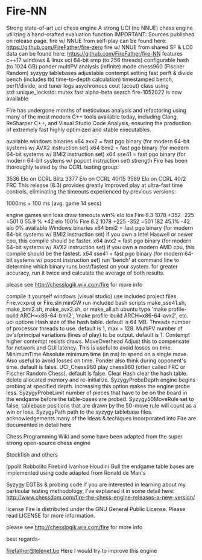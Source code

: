 # Fire-NN
Strong state-of-art uci chess engine
A strong UCI (no NNUE) chess engine utilizing a hand-crafted evaluation function
IMPORTANT: Sources published on release page.
fire w/ NNUE from self-play can be found here: https://github.com/FireFather/fire-zero
fire w/ NNUE from shared SF & LC0 data can be found here: https://github.com/FireFather/fire-NN
features
c++17
windows & linux
uci
64-bit
smp (to 256 threads)
configurable hash (to 1024 GB)
ponder
multiPV
analysis (infinite) mode
chess960 (Fischer Random)
syzygy tablebases
adjustable contempt setting
fast perft & divide
bench (includes ttd time-to-depth calculation)
timestamped bench, perft/divide, and tuner logs
asychronous cout (acout) class using std::unique_lockstd::mutex
fast alpha-beta search
fire-1052022 is now available

Fire has undergone months of meticulous analysis and refactoring using many of the most modern C++ tools available today, including Clang, ReSharper C++, and Visual Studio Code Analysis, ensuring the production of extremely fast highly optimized and stable executables.

available windows binaries
x64 avx2 = fast pgo binary (for modern 64-bit systems w/ AVX2 instruction set)
x64 bmi2 = fast pgo binary (for modern 64-bit systems w/ BMI2 instruction set)
x64 sse41 = fast pgo binary (for modern 64-bit systems w/ popcnt instruction set)
strength
Fire has been thoroughly tested by the CCRL testing group:

3536 Elo on CCRL Blitz
3377 Elo on CCRL 40/15
3589 Elo on CCRL 40/2 FRC
This release (8.3) provides greatly improved play at ultra-fast time controls, eliminating the timeouts experienced by previous versions:

1000ms + 100 ms (avg. game 14 secs)

engine	games	win	loss	draw	timeouts	win%	elo	los
Fire 8.3	1078	+352	-225	=501	0	55.9 %	+42 elo	100%
Fire 8.2	1078	+225	-352	=501	182	45.1%	-42 elo	0%
available Windows binaries
x64 bmi2 = fast pgo binary (for modern 64-bit systems w/ BMI2 instruction set) if you own a Intel Haswell or newer cpu, this compile should be faster.
x64 avx2 = fast pgo binary (for modern 64-bit systems w/ AVX2 instruction set) if you own a modern AMD cpu, this compile should be the fastest.
x64 sse41 = fast pgo binary (for modern 64-bit systems w/ popcnt instruction set)
run 'bench' at command line to determine which binary runs best/fastest on your system. for greater accuracy, run it twice and calculate the average of both results.

please see http://chesslogik.wix.com/fire for more info

compile it yourself
windows (visual studio) use included project files Fire.vcxproj or Fire.sln
minGW run included bash scripts make_sse41.sh, make_bmi2.sh, make_avx2.sh, or make_all.sh
ubuntu type 'make profile-build ARCH=x86-64-bmi2', 'make profile-build ARCH=x86-64-avx2', etc.
uci options
Hash size of the hash table. default is 64 MB.
Threads number of processor threads to use. default is 1, max = 128.
MultiPV number of pv's/principal variations (lines of play) to be output. default is 1.
Contempt higher contempt resists draws.
MoveOverhead Adjust this to compensate for network and GUI latency. This is useful to avoid losses on time.
MinimumTime Absolute minimum time (in ms) to spend on a single move. Also useful to avoid losses on time.
Ponder also think during opponent's time. default is false.
UCI_Chess960 play chess960 (often called FRC or Fischer Random Chess). default is false.
Clear Hash clear the hash table. delete allocated memory and re-initialize.
SyzygyProbeDepth engine begins probing at specified depth. increasing this option makes the engine probe less.
SyzygyProbeLimit number of pieces that have to be on the board in the endgame before the table-bases are probed.
Syzygy50MoveRule set to false, tablebase positions that are drawn by the 50-move rule will count as a win or loss.
SyzygyPath path to the syzygy tablebase files.
acknowledgements
many of the ideas & techiques incorporated into Fire are documented in detail here

Chess Programming Wiki
and some have been adapted from the super strong open-source chess engine

Stockfish
and others

Ippolit
Robbolito
Firebird
Ivanhoe
Houdini
Gull
the endgame table bases are implemented using code adapted from Ronald de Man's

Syzygy EGTBs & probing code
if you are interested in learning about my particular testing methodology, I've explained it in some detail here: http://www.chessdom.com/fire-the-chess-engine-releases-a-new-version/

license
Fire is distributed under the GNU General Public License. Please read LICENSE for more information.

please see http://chesslogik.wix.com/fire for more info

best regards-

firefather@telenet.be
Here I would try to improve this engine
